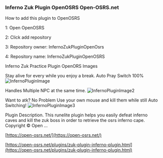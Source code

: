 ### Inferno Zuk Plugin OpenOSRS Open-OSRS.net

How to add this plugin to OpenOSRS

1: Open OpenOSRS

2: Click add repository

3: Repository owner: InfernoZukPluginOpenOsrs

4: Repository name: InfernoZukPluginOpenOSRS




Inferno Zuk Practice Plugin OpenORS Images

Stay alive for every while you enjoy a break. 
Auto Pray Switch 100%
![InfernoPluginImage](https://i.imgur.com/6eSiweS.gif)

Handles Multiple NPC at the same time.
![InfernoPluginImage2](https://i.imgur.com/WImD70F.gif)

Want to atk? No Problem Use your own mouse and kill them while still Auto Switching!
![InfernoPluginImage3](https://i.imgur.com/eepjfOq.gif)

Plugin Description. This runelite plugin helps you easily defeat inferno caves and kill the zuk boss in order to retrieve the osrs inferno cape. Copyright © Open ...

[https://open-osrs.net/](https://open-osrs.net/)

[https://open-osrs.net/plugins/zuk-plugin-inferno-plugin.html](https://open-osrs.net/plugins/zuk-plugin-inferno-plugin.html)
